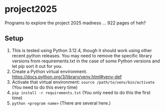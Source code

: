 # project2025
Programs to explore the project 2025 madness ... 922 pages of heh?

## Setup
1. This is tested using Python 3.12.4, though it should work using other recent python releases. You may need to remove the specific library versions from requirements.txt in the case of some Python versions and let pip sort it out for you. 
2. Create a Python virtual environment. https://docs.python.org/3/library/venv.html#venv-def 
3. Activate that virtual environment: `source /path/to/venv/bin/activate` (You need to do this every time)
4. `pip install -r requirements.txt` (You only need to do this the first time)
5. `python <program name>` (There are several here.)
